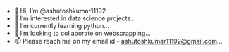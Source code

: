 - 👋 Hi, I’m @ashutoshkumar11192
- 👀 I’m interested in data science projects...
- 🌱 I’m currently learning python...
- 💞️ I’m looking to collaborate on webscrapping...
- 📫 Please reach me on my email id - ashutoshkumar11192@gmail.com...

<!---
ashutoshkumar11192/ashutoshkumar11192 is a ✨ special ✨ repository because its `README.md` (this file) appears on your GitHub profile.
You can click the Preview link to take a look at your changes.
--->
